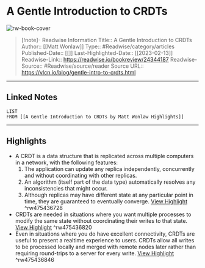 # A Gentle Introduction to CRDTs

![rw-book-cover](https://vlcn.io/assets/hero.png)
<br>
>[!note]- Readwise Information
>Title:: A Gentle Introduction to CRDTs
>Author:: [[Matt Wonlaw]]
>Type:: #Readwise/category/articles
>Published-Date:: [[]]
>Last-Highlighted-Date:: [[2023-02-13]]
>Readwise-Link:: https://readwise.io/bookreview/24344187
>Readwise-Source:: #Readwise/source/reader
>Source URL:: https://vlcn.io/blog/gentle-intro-to-crdts.html
--- 

## Linked Notes
```dataview
LIST
FROM [[A Gentle Introduction to CRDTs by Matt Wonlaw Highlights]]
```

---

## Highlights
- A CRDT is a data structure that is replicated across multiple computers in a network, with the following features:
  1. The application can update any replica independently, concurrently and without coordinating with other replicas.
  2. An algorithm (itself part of the data type) automatically resolves any inconsistencies that might occur.
  3. Although replicas may have different state at any particular point in time, they are guaranteed to eventually converge. [View Highlight](https://readwise.io/open/475436728) ^rw475436728
- CRDTs are needed in situations where you want multiple processes to modify the same state without coordinating their writes to that state. [View Highlight](https://readwise.io/open/475436820) ^rw475436820
- Even in situations where you do have excellent connectivity, CRDTs are useful to present a realtime experience to users. CRDTs allow all writes to be processed locally and merged with remote nodes later rather than requiring round-trips to a server for every write. [View Highlight](https://readwise.io/open/475436846) ^rw475436846
